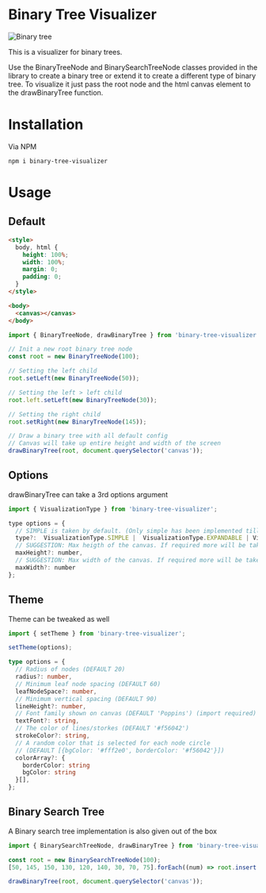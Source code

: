 # Binary Tree Visualizer
![Binary tree](https://user-images.githubusercontent.com/22812597/133884350-4ff8845a-d62f-46d1-b087-12f62cec9c5d.png)

This is a visualizer for binary trees.

Use the BinaryTreeNode and BinarySearchTreeNode classes provided in the library to create a binary tree or extend it to create a different type of binary tree.
To visualize it just pass the root node and the html canvas element to the drawBinaryTree function.

# Installation
Via NPM

```
npm i binary-tree-visualizer
```

# Usage

## Default

```html
<style>
  body, html {
    height: 100%;
    width: 100%;
    margin: 0;
    padding: 0;
  }
</style>

<body>
  <canvas></canvas>
</body>
```

```js
import { BinaryTreeNode, drawBinaryTree } from 'binary-tree-visualizer';

// Init a new root binary tree node
const root = new BinaryTreeNode(100);

// Setting the left child
root.setLeft(new BinaryTreeNode(50));

// Setting the left > left child
root.left.setLeft(new BinaryTreeNode(30));

// Setting the right child
root.setRight(new BinaryTreeNode(145));

// Draw a binary tree with all default config
// Canvas will take up entire height and width of the screen
drawBinaryTree(root, document.querySelector('canvas'));
```

## Options
drawBinaryTree can take a 3rd options argument

```js
import { VisualizationType } from 'binary-tree-visualizer';

type options = {
  // SIMPLE is taken by default. (Only simple has been implemented till now)
  type?:  VisualizationType.SIMPLE |  VisualizationType.EXPANDABLE | VisualizationType.PRETTY,
  // SUGGESTION: Max heigth of the canvas. If required more will be taken
  maxHeight?: number,
  // SUGGESTION: Max width of the canvas. If required more will be taken
  maxWidth?: number
};
```

## Theme
Theme can be tweaked as well
```js
import { setTheme } from 'binary-tree-visualizer';

setTheme(options);
```

```ts
type options = {
  // Radius of nodes (DEFAULT 20)
  radius?: number,
  // Minimum leaf node spacing (DEFAULT 60)
  leafNodeSpace?: number,
  // Minimum vertical spacing (DEFAULT 90)
  lineHeight?: number,
  // Font family shown on canvas (DEFAULT 'Poppins') (import required)
  textFont?: string,
  // The color of lines/storkes (DEFAULT '#f56042')
  strokeColor?: string,
  // A random color that is selected for each node circle
  // (DEFAULT [{bgColor: '#fff2e0', borderColor: '#f56042'}])
  colorArray?: {
    borderColor: string
    bgColor: string
  }[],
};
```
## Binary Search Tree
A Binary search tree implementation is also given out of the box

```js
import { BinarySearchTreeNode, drawBinaryTree } from 'binary-tree-visualizer';

const root = new BinarySearchTreeNode(100);
[50, 145, 150, 130, 120, 140, 30, 70, 75].forEach((num) => root.insert(num));

drawBinaryTree(root, document.querySelector('canvas'));
```
